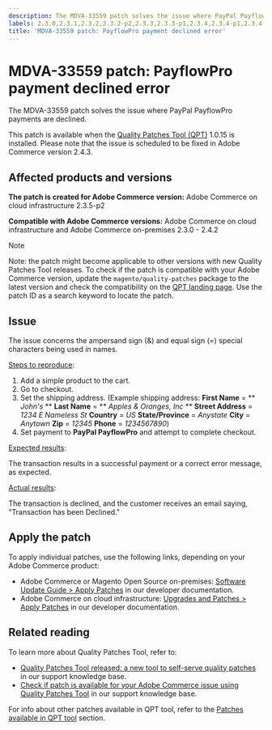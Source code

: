 ```yaml
---
description: The MDVA-33559 patch solves the issue where PayPal PayflowPro payments are declined.
labels: 2.3.0,2.3.1,2.3.2,2.3.2-p2,2.3.3,2.3.3-p1,2.3.4,2.3.4-p1,2.3.4-p2,2.3.5,2.3.5-p1,2.3.5-p2,2.3.6,2.4.0,2.4.0-p1,2.4.1,2.4.1-p1,2.4.2,QPT 1.0.15,QPT patches,Magento Commerce,Magento Commerce Cloud,Quality Patches Tool,PayPal PayflowPro,ampersand sign,equal sign,error,payment declined,Adobe Commerce,cloud infrastructure,on-premises,quality patches for Adobe Commerce,Magento Open Source
title: 'MDVA-33559 patch: PayflowPro payment declined error'
---
```


# MDVA-33559 patch: PayflowPro payment declined error

The MDVA-33559 patch solves the issue where PayPal PayflowPro payments are declined.

This patch is available when the [Quality Patches Tool (QPT)](https://devdocs.magento.com/guides/v2.4/comp-mgr/patching.html#mqp) 1.0.15 is installed. Please note that the issue is scheduled to be fixed in Adobe Commerce version 2.4.3.

## Affected products and versions

 **The patch is created for Adobe Commerce version:** Adobe Commerce on cloud infrastructure 2.3.5-p2

 **Compatible with Adobe Commerce versions:** Adobe Commerce on cloud infrastructure and Adobe Commerce on-premises 2.3.0 - 2.4.2

>[!NOTE]
>
 >Note: the patch might become applicable to other versions with new Quality Patches Tool releases. To check if the patch is compatible with your Adobe Commerce version, update the `magento/quality-patches` package to the latest version and check the compatibility on the [QPT landing page](https://devdocs.magento.com/quality-patches/tool.html#patch-grid). Use the patch ID as a search keyword to locate the patch.

## Issue

The issue concerns the ampersand sign (&) and equal sign (=) special characters being used in names.

<ins>Steps to reproduce</ins>:

1. Add a simple product to the cart.
1. Go to checkout.
1. Set the shipping address. (Example shipping address: **First Name** = ** *John's* **  **Last Name** = ** *Apples & Oranges, Inc* **  **Street Address** = *1234 E Nameless St*  **Country** = *US*  **State/Province** = *Anystate*  **City** = *Anytown*  **Zip** = *12345*  **Phone** = *1234567890*)
1. Set payment to **PayPal PayflowPro** and attempt to complete checkout.

<ins>Expected results</ins>:

The transaction results in a successful payment or a correct error message, as expected.

<ins>Actual results</ins>:

The transaction is declined, and the customer receives an email saying, "Transaction has been Declined."

## Apply the patch

To apply individual patches, use the following links, depending on your Adobe Commerce product:

* Adobe Commerce or Magento Open Source on-premises: [Software Update Guide > Apply Patches](https://devdocs.magento.com/guides/v2.4/comp-mgr/patching/mqp.html) in our developer documentation.
* Adobe Commerce on cloud infrastructure: [Upgrades and Patches > Apply Patches](https://devdocs.magento.com/cloud/project/project-patch.html) in our developer documentation.

## Related reading

To learn more about Quality Patches Tool, refer to:

* [Quality Patches Tool released: a new tool to self-serve quality patches](https://support.magento.com/hc/en-us/articles/360047139492) in our support knowledge base.
* [Check if patch is available for your Adobe Commerce issue using Quality Patches Tool](https://support.magento.com/hc/en-us/articles/360047125252) in our support knowledge base.

For info about other patches available in QPT tool, refer to the [Patches available in QPT tool](https://support.magento.com/hc/en-us/sections/360010506631-Patches-available-in-QPT-tool-) section.
